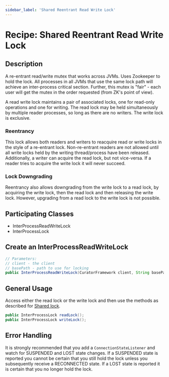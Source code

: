 ```yaml
---
sidebar_label: 'Shared Reentrant Read Write Lock'
---
```


# Recipe: Shared Reentrant Read Write Lock

## Description

A re-entrant read/write mutex that works across JVMs. Uses Zookeeper to hold the lock. All processes in all JVMs that use the same lock path will achieve an inter-process critical section. Further, this mutex is "fair" - each user will get the mutex in the order requested (from ZK's point of view).

A read write lock maintains a pair of associated locks, one for read-only operations and one for writing. The read lock may be held simultaneously by multiple reader processes, so long as there are no writers. The write lock is exclusive.

### Reentrancy

This lock allows both readers and writers to reacquire read or write locks in the style of a re-entrant lock. Non-re-entrant readers are not allowed until all write locks held by the writing thread/process have been released. Additionally, a writer can acquire the read lock, but not vice-versa. If a reader tries to acquire the write lock it will never succeed.

### Lock Downgrading

Reentrancy also allows downgrading from the write lock to a read lock, by acquiring the write lock, then the read lock and then releasing the write lock. However, upgrading from a read lock to the write lock is not possible.

## Participating Classes

* InterProcessReadWriteLock
* InterProcessLock

## Create an InterProcessReadWriteLock

```java
// Parameters:
// client - the client
// basePath - path to use for locking
public InterProcessReadWriteLock(CuratorFramework client, String basePath);
```

## General Usage

Access either the read lock or the write lock and then use the methods as described for [Shared lock](recipes-shared-lock.md).

```java
public InterProcessLock readLock();
public InterProcessLock writeLock();
```

## Error Handling

It is strongly recommended that you add a `ConnectionStateListener` and watch for SUSPENDED and LOST state changes. If a SUSPENDED state is reported you cannot be certain that you still hold the lock unless you subsequently receive a RECONNECTED state. If a LOST state is reported it is certain that you no longer hold the lock.
